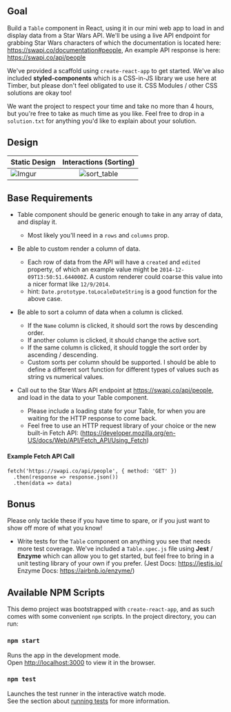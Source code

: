 ## Goal

Build a `Table` component in React, using it in our mini web app to load in and display data from a Star Wars API. We'll be using a live API endpoint for grabbing Star Wars characters of which the documentation is located here: https://swapi.co/documentation#people, An example API response is here: https://swapi.co/api/people

We've provided a scaffold using `create-react-app` to get started. We've also included **styled-components** which is a CSS-in-JS library we use here at Timber, but please don't feel obligated to use it. CSS Modules / other CSS solutions are okay too!

We want the project to respect your time and take no more than 4 hours, but you're free to take as much time as you like. Feel free to drop in a `solution.txt` for anything you'd like to explain about your solution.

## Design
| Static Design         | Interactions (Sorting)          |
| --------------------- |:-------------------------------:|
| ![Imgur](https://i.imgur.com/75A3tNo.png) | ![sort_table](https://user-images.githubusercontent.com/4651424/47865092-b470e100-ddd1-11e8-9210-ae4d3bf56559.gif) |


## Base Requirements
- Table component should be generic enough to take in any array of data, and display it.
  - Most likely you'll need in a `rows` and `columns` prop.
- Be able to custom render a column of data.
  - Each row of data from the API will have a `created` and `edited` property, of which an example value might be `2014-12-09T13:50:51.644000Z`. A custom renderer could coarse this value into a nicer format like `12/9/2014`.
  - hint: `Date.prototype.toLocaleDateString` is a good function for the above case.

- Be able to sort a column of data when a column is clicked.
  - If the `Name` column is clicked, it should sort the rows by descending order.
  - If another column is clicked, it should change the active sort.
  - If the same column is clicked, it should toggle the sort order by ascending / descending.
  - Custom sorts per column should be supported. I should be able to define a different sort function for different types of values such as string vs numerical values.

- Call out to the Star Wars API endpoint at https://swapi.co/api/people, and load in the data to your Table component.
  - Please include a loading state for your Table, for when you are waiting for the HTTP response to come back.
  - Feel free to use an HTTP request library of your choice or the new built-in Fetch API: (https://developer.mozilla.org/en-US/docs/Web/API/Fetch_API/Using_Fetch)
#### Example Fetch API Call
```
fetch('https://swapi.co/api/people', { method: 'GET' })
  .then(response => response.json())
  .then(data => data)
```

## Bonus
Please only tackle these if you have time to spare, or if you just want to show off more of what you know!
- Write tests for the `Table` component on anything you see that needs more test coverage. We've included a `Table.spec.js` file using **Jest** / **Enzyme** which can allow you to get started, but feel free to bring in a unit testing library of your own if you prefer. (Jest Docs: https://jestjs.io/ Enzyme Docs: https://airbnb.io/enzyme/)

## Available NPM Scripts

This demo project was bootstrapped with `create-react-app`, and as such comes with some convenient `npm` scripts. In the project directory, you can run:

### `npm start`
Runs the app in the development mode.<br>
Open [http://localhost:3000](http://localhost:3000) to view it in the browser.

### `npm test`
Launches the test runner in the interactive watch mode.<br>
See the section about [running tests](https://facebook.github.io/create-react-app/docs/running-tests) for more information.
